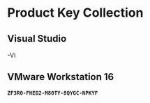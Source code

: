
# Product Key Collection

## **Visual Studio**
-Vi

## **VMware Workstation 16**
**`ZF3R0-FHED2-M80TY-8QYGC-NPKYF`**